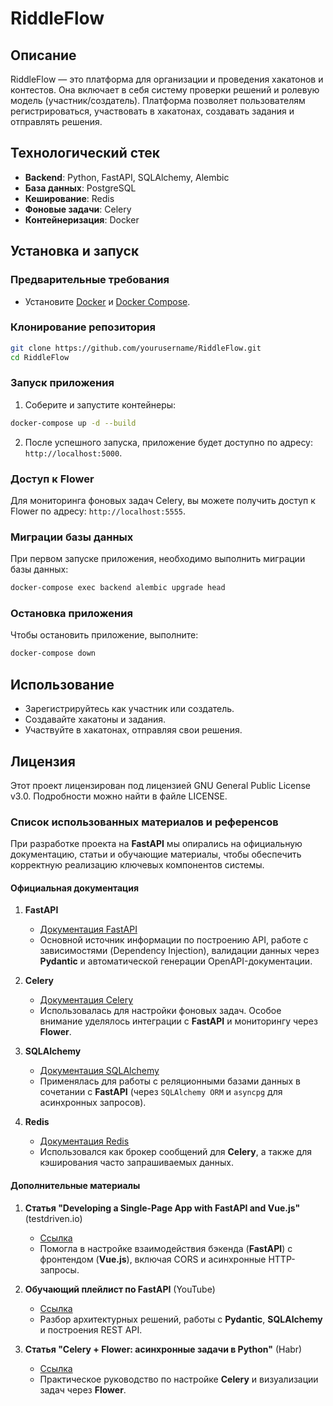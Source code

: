 # RiddleFlow

## Описание

RiddleFlow — это платформа для организации и проведения хакатонов и контестов. Она включает в себя систему проверки решений и ролевую модель (участник/создатель). Платформа позволяет пользователям регистрироваться, участвовать в хакатонах, создавать задания и отправлять решения.

## Технологический стек

- **Backend**: Python, FastAPI, SQLAlchemy, Alembic
- **База данных**: PostgreSQL
- **Кеширование**: Redis
- **Фоновые задачи**: Celery
- **Контейнеризация**: Docker

## Установка и запуск

### Предварительные требования

- Установите [Docker](https://www.docker.com/get-started) и [Docker Compose](https://docs.docker.com/compose/install/).

### Клонирование репозитория

```bash
git clone https://github.com/yourusername/RiddleFlow.git
cd RiddleFlow
```

### Запуск приложения

1. Соберите и запустите контейнеры:

```bash
docker-compose up -d --build
```

2. После успешного запуска, приложение будет доступно по адресу: `http://localhost:5000`.

### Доступ к Flower

Для мониторинга фоновых задач Celery, вы можете получить доступ к Flower по адресу: `http://localhost:5555`.

### Миграции базы данных

При первом запуске приложения, необходимо выполнить миграции базы данных:

```bash
docker-compose exec backend alembic upgrade head
```

### Остановка приложения

Чтобы остановить приложение, выполните:

```bash
docker-compose down
```

## Использование

- Зарегистрируйтесь как участник или создатель.
- Создавайте хакатоны и задания.
- Участвуйте в хакатонах, отправляя свои решения.

## Лицензия

Этот проект лицензирован под лицензией GNU General Public License v3.0. Подробности можно найти в файле LICENSE.


### Список использованных материалов и референсов 

При разработке проекта на **FastAPI** мы опирались на официальную документацию, статьи и обучающие материалы, чтобы обеспечить корректную реализацию ключевых компонентов системы.  

#### **Официальная документация**  
1. **FastAPI**  
   - [Документация FastAPI](https://fastapi.tiangolo.com/)  
   - Основной источник информации по построению API, работе с зависимостями (Dependency Injection), валидации данных через **Pydantic** и автоматической генерации OpenAPI-документации.  

2. **Celery**  
   - [Документация Celery](https://docs.celeryq.dev/)  
   - Использовалась для настройки фоновых задач. Особое внимание уделялось интеграции с **FastAPI** и мониторингу через **Flower**.  

3. **SQLAlchemy**  
   - [Документация SQLAlchemy](https://www.sqlalchemy.org/)  
   - Применялась для работы с реляционными базами данных в сочетании с **FastAPI** (через `SQLAlchemy ORM` и `asyncpg` для асинхронных запросов).  

4. **Redis**  
   - [Документация Redis](https://redis.io/documentation)  
   - Использовался как брокер сообщений для **Celery**, а также для кэширования часто запрашиваемых данных.  

#### **Дополнительные материалы**  
1. **Статья "Developing a Single-Page App with FastAPI and Vue.js"** (testdriven.io)  
   - [Ссылка](https://testdriven.io/blog/developing-a-single-page-app-with-fastapi-and-vuejs/#objectives)  
   - Помогла в настройке взаимодействия бэкенда (**FastAPI**) с фронтендом (**Vue.js**), включая CORS и асинхронные HTTP-запросы.  

2. **Обучающий плейлист по FastAPI** (YouTube)  
   - [Ссылка](https://www.youtube.com/watch?v=z4pbneT6SLw&list=PLYnH8mpFQ4akzzS1D9IHkMuXacb-bD4Cl)  
   - Разбор архитектурных решений, работы с **Pydantic**, **SQLAlchemy** и построения REST API.  

3. **Статья "Celery + Flower: асинхронные задачи в Python"** (Habr)  
   - [Ссылка](https://habr.com/ru/articles/733452/)  
   - Практическое руководство по настройке **Celery** и визуализации задач через **Flower**.
